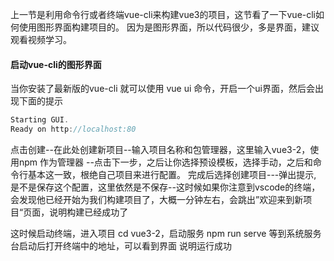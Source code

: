 <!--
 * @Author: gaoyuan
 * @Date: 2020-10-27 16:24:00
 * @LastEditors: gaoyuan
 * @LastEditTime: 2020-10-27 16:41:18
-->
上一节是利用命令行或者终端vue-cli来构建vue3的项目，这节看了一下vue-cli如何使用图形界面构建项目的。
因为是图形界面，所以代码很少，多是界面，建议观看视频学习。

#### 启动vue-cli的图形界面
当你安装了最新版的vue-cli 就可以使用 vue ui 命令，开启一个ui界面，然后会出现下面的提示
```javascript
Starting GUI.
Ready on http://localhost:80
```
点击创建--在此处创建新项目--输入项目名称和包管理器，这里输入vue3-2，使用npm 作为管理器
--点击下一步，之后让你选择预设模板，选择手动，之后和命令行基本这一致，根绝自己项目来进行配置。
完成后选择创建项目---弹出提示, 是不是保存这个配置，这里依然是不保存--这时候如果你注意到vscode的终端，
会发现他已经开始为我们构建项目了，大概一分钟左右，会跳出”欢迎来到新项目“页面，说明构建已经成功了

这时候启动终端，进入项目 cd vue3-2，启动服务 npm run serve 等到系统服务台启动后打开终端中的地址，可以看到界面
说明运行成功